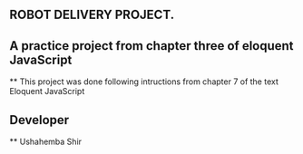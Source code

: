 ## ROBOT DELIVERY PROJECT. 
## A practice project from chapter three of eloquent JavaScript

** This project was done following intructions from chapter 7 of the text Eloquent JavaScript

## Developer
** Ushahemba Shir